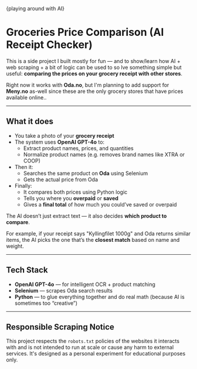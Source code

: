 {playing around with AI}
# Groceries Price Comparison (AI Receipt Checker)

This is a side project I built mostly for fun — and to show/learn how AI + web scraping + a bit of logic can be used to so lve
something simple but useful: **comparing the prices on your grocery receipt with other stores**.

Right now it works with **Oda.no**, but I'm planning to add support for **Meny.no** as-well since these are the only
grocery stores that have prices available online..

---
## What it does

- You take a photo of your **grocery receipt**
- The system uses **OpenAI GPT-4o** to:
    - Extract product names, prices, and quantities
    - Normalize product names (e.g. removes brand names like XTRA or COOP)
- Then it:
    - Searches the same product on **Oda** using Selenium
    - Gets the actual price from Oda
- Finally:
    - It compares both prices using Python logic
    - Tells you where you **overpaid** or **saved**
    - Gives a **final total** of how much you could’ve saved or overpaid
  

The AI doesn’t just extract text — it also decides **which product to compare**.

For example, if your receipt says "Kyllingfilet 1000g" and Oda returns similar items, the AI picks the one that’s the **closest match** based on name and weight.

---

## Tech Stack

- **OpenAI GPT-4o** — for intelligent OCR + product matching
- **Selenium** — scrapes Oda search results
- **Python** — to glue everything together and do real math (because AI is sometimes too “creative”)
---

## Responsible Scraping Notice

This project respects the `robots.txt` policies of the websites it interacts with and is not intended to run at scale or cause any harm to external services. It's designed as a personal experiment for educational purposes only.


